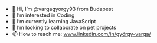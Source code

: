 - 👋 Hi, I’m @vargagyorgy93 from Budapest
- 👀 I’m interested in Coding 
- 🌱 I’m currently learning JavaScript
- 💞️ I’m looking to collaborate on pet projects
- 📫 How to reach me: www.linkedin.com/in/györgy-varga/

<!---
vargagyorgy93/vargagyorgy93 is a ✨ special ✨ repository because its `README.md` (this file) appears on your GitHub profile.
You can click the Preview link to take a look at your changes.
--->
